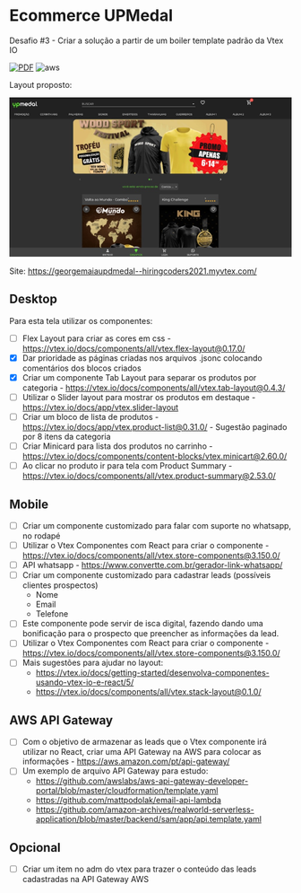 # Ecommerce UPMedal
Desafio #3 - Criar a solução a partir de um boiler template padrão da Vtex IO

[![PDF](https://img.shields.io/badge/BRIEFING-EC1C24?style=for-the-badge&logo=AdobeAcrobatReader&logoColor=white)](assets/E-commerce-UPMedal.com.pdf) ![aws](https://img.shields.io/badge/Amazon_AWS-232F3E?style=for-the-badge&logo=AmazonAWS&logoColor=white)

Layout proposto:

![layout](assets/layout.jpg)

Site: https://georgemaiaupdmedal--hiringcoders2021.myvtex.com/

## Desktop

Para esta tela utilizar os componentes:

- [ ] Flex Layout para criar as cores em css - https://vtex.io/docs/components/all/vtex.flex-layout@0.17.0/
- [x] Dar prioridade as páginas criadas nos arquivos .jsonc colocando comentários dos blocos criados
- [x] Criar um componente Tab Layout para separar os produtos por categoria - https://vtex.io/docs/components/all/vtex.tab-layout@0.4.3/
- [ ] Utilizar o Slider layout para mostrar os produtos em destaque - https://vtex.io/docs/app/vtex.slider-layout
- [ ] Criar um bloco de lista de produtos - https://vtex.io/docs/app/vtex.product-list@0.31.0/ - Sugestão paginado por 8 itens da categoria
- [ ] Criar Minicard para lista dos produtos no carrinho - https://vtex.io/docs/components/content-blocks/vtex.minicart@2.60.0/
- [ ] Ao clicar no produto ir para tela com Product Summary - https://vtex.io/docs/components/all/vtex.product-summary@2.53.0/

## Mobile

- [ ] Criar um componente customizado para falar com suporte no whatsapp, no rodapé
- [ ] Utilizar o Vtex Componentes com React para criar o componente - https://vtex.io/docs/components/all/vtex.store-components@3.150.0/
- [ ] API whatsapp - https://www.convertte.com.br/gerador-link-whatsapp/
- [ ] Criar um componente customizado para cadastrar leads (possíveis clientes prospectos)
    - Nome
    - Email
    - Telefone
- [ ] Este componente pode servir de isca digital, fazendo dando uma bonificação para o prospecto que preencher as informações da lead.
- [ ] Utilizar o Vtex Componentes com React para criar o componente - https://vtex.io/docs/components/all/vtex.store-components@3.150.0/
- [ ] Mais sugestões para ajudar no layout:
    - https://vtex.io/docs/getting-started/desenvolva-componentes-usando-vtex-io-e-react/5/
    - https://vtex.io/docs/components/all/vtex.stack-layout@0.1.0/

## AWS API Gateway

- [ ] Com o objetivo de armazenar as leads que o Vtex componente irá utilizar no React, criar uma API Gateway na AWS para colocar as informações - https://aws.amazon.com/pt/api-gateway/
- [ ] Um exemplo de arquivo API Gateway para estudo:
    - https://github.com/awslabs/aws-api-gateway-developer-portal/blob/master/cloudformation/template.yaml
    - https://github.com/mattpodolak/email-api-lambda
    - https://github.com/amazon-archives/realworld-serverless-application/blob/master/backend/sam/app/api.template.yaml

## Opcional

- [ ] Criar um item no adm do vtex para trazer o conteúdo das leads cadastradas na API Gateway AWS